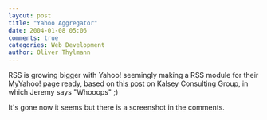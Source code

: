 ```yaml
---
layout: post
title: "Yahoo Aggregator"
date: 2004-01-08 05:06
comments: true
categories: Web Development
author: Oliver Thylmann
---
```



RSS is growing bigger with Yahoo! seemingly making a RSS module for their MyYahoo! page ready, based on [this post](http://kalsey.com/2004/01/yahoo_aggregator/) on Kalsey Consulting Group, in which Jeremy says &quot;Whooops&quot; ;)

It's gone now it seems but there is a screenshot in the comments.


